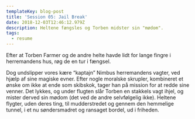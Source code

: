```yaml
---
templateKey: blog-post
title: 'Session 05: Jail Break'
date: 2018-12-03T12:46:12.979Z
description: Heltene fængsles og Torben midster sin "mødom".
tags:
  - resume
---
```

Efter at Torben Farmer og de andre helte havde lidt for lange fingre i herremandens hus, røg de en tur i fængsel.

Dog undslipper vores kære “kaptajn” Nimbus herremandens vagter, ved hjælp af sine magiske evner.  Efter nogle moralske skrupler, kombineret et ønske om ikke at ende som skibskok, tager han på mission for at redde sine venner. Det lykkes, og under flugten slår Torben en stakkels vagt ihjel, og mister derved sin mødom (det ved de andre selvfølgelig ikke). Heltene flygter, uden deres ting, til mudderstredet og gennem den hemmelige tunnel, i et nu søndersmadret og ransaget bordel, ud i friheden.
